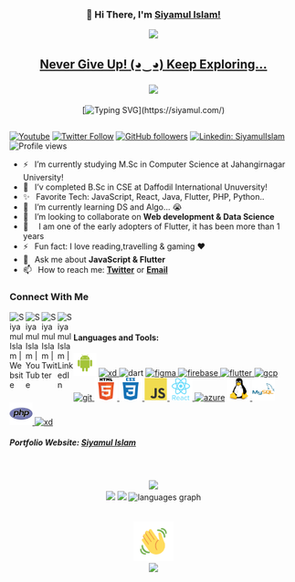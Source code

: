 
<div align="center">

  <h3> 👋 Hi There, I'm <a href="https://www.siyamul.com">Siyamul Islam!</a></h3>    
  <img height="150" src="https://camo.githubusercontent.com/62da68eb62b1e5f175f7d1f0191dd89a653d7908feb22d37d4a0ab07365d6791/68747470733a2f2f6d656469612e67697068792e636f6d2f6d656469612f4d3967624264396e6244724f5475314d71782f67697068792e676966"  />     
  
  <h2 align="center">  <a href="https://www.siyamul.com"> Never Give Up!  (◕‿◕)  Keep Exploring...</a> </h2>

          
  <h3 align="center">
  <a href="https://github.com/siyamulislam"><img src="https://readme-typing-svg.herokuapp.com?lines=Full+Stack+Developer+;Android+Developer;API+Developer;user+interface+(UI);user+experience+(UX);Competitive+Programmer;ICPC+|+BCROEED+|+HACKER_Rank;DS%20|%20Algorithms%20|%20OOP%20;Always%20learning%20new%20things&color=8000FF&center=true&width=500&height=50"></a>
  </h3>
  
[![Typing SVG](https://readme-typing-svg.herokuapp.com/?size=22&duration=7000&width=750&lines=A+Noob+Programmer...+Who+Always+Eager+To+Learn+😜+...;Now,++I+Am+💻+Working+With+❤+JavaScript🥰...)](https://siyamul.com/)


<h2 ></h2>

</div>

[![Youtube](https://img.shields.io/static/v1?label=SiyamulIslam&message=Subscribe&logo=YouTube&color=FF0000&style=for-the-badge)][youtube]
[![Twitter Follow](https://img.shields.io/twitter/follow/Siyamul_Islam?color=1DA1F2&label=Followers&logo=twitter&style=for-the-badge)][twitter]
[![GitHub followers](https://img.shields.io/github/followers/siyamulislam?logo=GitHub&style=for-the-badge)][github]
[![Linkedin: SiyamulIslam ](https://img.shields.io/badge/-CONNECT-blue?style=for-the-badge&logo=Linkedin&link=https://www.linkedin.com/in/siyamul/)][linkedin]
![Profile views](https://gpvc.arturio.dev/siyamulislam)

- ⚡ &ensp;I’m currently studying M.Sc in Computer Science at Jahangirnagar University!
- 🔭 &ensp;I’v completed B.Sc in CSE at Daffodil International Unuversity!
- ✨ &ensp;Favorite Tech: JavaScript, React, Java, Flutter, PHP, Python..
- 🌱 &ensp;I’m currently learning DS and Algo... 😭
- 👯 &ensp;I’m looking to collaborate on **Web development & Data Science**
- 🗿  &ensp;&ensp;I am one of the early adopters of Flutter, it has been more than 1 years
- ⚡ &ensp;Fun fact: I love reading,travelling & gaming ❤️
- 💬 &ensp;Ask me about **JavaScript & Flutter**
- 📫 &ensp;How to reach me: [**Twitter**][twitter] or [**Email**][email]
 
### Connect With Me

[<img align="left" alt="Siyamul Islam | Website" width="28px" src="https://cdn-icons-png.flaticon.com/512/975/975645.png?alt=media" />][website]
[<img align="left" alt="Siyamul Islam | YouTube" width="28px" src="https://cdn-icons-png.flaticon.com/512/1384/1384060.png?alt=media" />][youtube]
[<img align="left" alt="Siyamul Islam | Twitter" width="28px" src="https://cdn-icons-png.flaticon.com/512/733/733579.png?alt=media" />][twitter]
[<img align="left" alt="Siyamul Islam | LinkedIn" width="28px" src="https://cdn-icons-png.flaticon.com/512/174/174857.png?alt=media" />][linkedin]

<br />

<h4 align="left">Languages and Tools:</h4>
<p align="left"> 
<a href="https://developer.android.com" target="_blank"> <img src="https://raw.githubusercontent.com/devicons/devicon/master/icons/android/android-original-wordmark.svg" alt="android" width="40" height="40"/></a> 
  <a href="https://code.visualstudio.com/" target="_blank"> <img src="https://cdn-icons-png.flaticon.com/512/906/906324.png" alt="xd" width="40" height="40"/> </a
  <a href="https://dart.dev" target="_blank"> <img src="https://www.vectorlogo.zone/logos/dartlang/dartlang-icon.svg" alt="dart" width="40" height="40"/> </a> 
  <a href="https://www.figma.com/" target="_blank"> <img src="https://www.vectorlogo.zone/logos/figma/figma-icon.svg" alt="figma" width="40" height="40"/> </a> 
  <a href="https://firebase.google.com/" target="_blank"> <img src="https://www.vectorlogo.zone/logos/firebase/firebase-icon.svg" alt="firebase" width="40" height="40"/> </a> 
  <a href="https://flutter.dev" target="_blank"> <img src="https://www.vectorlogo.zone/logos/flutterio/flutterio-icon.svg" alt="flutter" width="40" height="40"/> </a> 
  <a href="https://cloud.google.com" target="_blank"> <img src="https://www.vectorlogo.zone/logos/google_cloud/google_cloud-icon.svg" alt="gcp" width="40" height="40"/> </a> 
  <a href="https://git-scm.com/" target="_blank"> <img src="https://www.vectorlogo.zone/logos/git-scm/git-scm-icon.svg" alt="git" width="40" height="40"/> </a> 
  <a href="https://www.w3.org/html/" target="_blank"> <img src="https://raw.githubusercontent.com/devicons/devicon/master/icons/html5/html5-original-wordmark.svg" alt="html5"   width="40" height="40"/> </a> 
   <a href="https://www.w3.org/css/" target="_blank"> <img src="https://github.com/devicons/devicon/blob/master/icons/css3/css3-plain-wordmark.svg" alt="css3"   width="40" height="40"/> </a> 
    <a href="https://www.w3schools.com/js/" target="_blank"> <img src="https://github.com/devicons/devicon/blob/master/icons/javascript/javascript-original.svg" alt="js"   width="40" height="40"/> </a> 
    <a href="https://reactjs.org/" target="_blank"> <img src="https://github.com/devicons/devicon/blob/master/icons/react/react-original-wordmark.svg" alt="css3"   width="40" height="40"/> </a> 
    <a href="https://azure.microsoft.com/en-in/" target="_blank"> <img src="https://www.vectorlogo.zone/logos/microsoft_azure/microsoft_azure-icon.svg" alt="azure" width="40" height="40"/></a>
   <a href="https://www.linux.org/" target="_blank"> <img src="https://raw.githubusercontent.com/devicons/devicon/master/icons/linux/linux-original.svg" alt="linux" width="40" height="40"/> </a> 
  <a href="https://www.mysql.com/" target="_blank"> <img src="https://raw.githubusercontent.com/devicons/devicon/master/icons/mysql/mysql-original-wordmark.svg" alt="mysql" width="40" height="40"/> </a> 
  <a href="https://www.php.net" target="_blank"> <img src="https://raw.githubusercontent.com/devicons/devicon/master/icons/php/php-original.svg" alt="php" width="40" height="40"/> </a> 
  <a href="https://www.adobe.com/products/xd.html" target="_blank"> <img src="https://cdn.worldvectorlogo.com/logos/adobe-xd.svg" alt="xd" width="40" height="40"/> </a> 
  
  
</p>
<h5 >Portfolio Website: <a href="https://siyamul.com/">Siyamul Islam</a></h5>

<br />
<br />

[website]: https://siyamul.com/
[twitter]: https://twitter.com/Siyamul_Islam
[youtube]: https://www.youtube.com/channel/UCMt9YwW18A2OVRRKbp6kgTA
[linkedin]: https://www.linkedin.com/in/siyamul/
[github]: https://github.com/siyamulislam
[instagram]: https://www.instagram.com/siyamulislam
[facebook]: https://www.facebook.com/siyamul.cse
[medium]: https://medium.com/
[email]: siyamulislam1@gmail.com


<div align="center">
  <img src="https://visitor-badge.laobi.icu/badge?page_id=siyamulislam&left_color=darkgrey&left_text=visitors"  />
         
</div>



<div align="center">
  <img width="400px" src="https://github-readme-stats.vercel.app/api?username=siyamulislam&count_private=true&show_icons=true&theme=material-palenight&hide_border=true&bg_color=1F222E" />
  <img width="400px" src="https://github-readme-streak-stats.herokuapp.com/?user=siyamulislam&theme=material-palenight&hide_border=true&fire=C77800&ring=7C2AE8&background=1F222E" />
  <img src="https://github-readme-stats.vercel.app/api/top-langs?username=siyamulislam&locale=en&hide_title=false&layout=compact&card_width=400&langs_count=16&theme=dracula&hide_border=false" height="180" alt="languages graph"  />
</div>

<br/>
<br/>

<div  align="center">
<!--     <img src="https://raw.githubusercontent.com/siyamulislam/siyamulislam/output/github-contribution-grid-snake.svg" /> -->
  <img src="https://raw.githubusercontent.com/siyamulislam/siyamulislam/main/assets/wave.gif"  alt="Waving hand animated gif" height="70px" width="70px" />       
</div>

<div align="center">
  <img src="https://profile-counter.glitch.me/siyamulislam/count.svg?"  />
</div>
